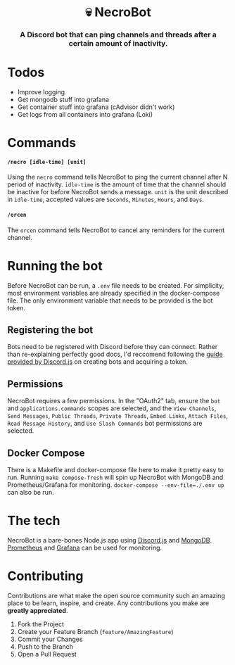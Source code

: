 <h1 align="center">
  💀 NecroBot
</h1>

<h3 align="center">
  A Discord bot that can ping channels and threads after a certain amount of inactivity.
</h3>

# Todos
- Improve logging
- Get mongodb stuff into grafana
- Get container stuff into grafana (cAdvisor didn't work)
- Get logs from all containers into grafana (Loki)

# Commands
#### `/necro [idle-time] [unit]`
Using the `necro` command tells NecroBot to ping the current channel after N period of inactivity.
`idle-time` is the amount of time that the channel should be inactive for before NecroBot sends a message.
`unit` is the unit described in `idle-time`, accepted values are `Seconds`, `Minutes`, `Hours`, and `Days`.

#### `/orcen`
The `orcen` command tells NecroBot to cancel any reminders for the current channel.

# Running the bot
Before NecroBot can be run, a `.env` file needs to be created. For simplicity, most environment variables are already
specified in the docker-compose file. The only environment variable that needs to be provided is the bot token.

## Registering the bot
Bots need to be registered with Discord before they can connect.
Rather than re-explaining perfectly good docs, I'd reccomend following the [guide provided by Discord.js](https://discordjs.guide/preparations/setting-up-a-bot-application.html#creating-your-bot) on creating bots and acquiring a token.

## Permissions
NecroBot requires a few permissions. In the "OAuth2" tab, ensure the `bot` and `applications.commands` scopes are
selected, and the `View Channels`, `Send Messages`, `Public Threads`, `Private Threads`, `Embed Links`, `Attach Files`,
`Read Message History`, and `Use Slash Commands` bot permissions are selected.

## Docker Compose
There is a Makefile and docker-compose file here to make it pretty easy to run. Running `make compose-fresh` will spin
up NecroBot with MongoDB and Prometheus/Grafana for monitoring. `docker-compose --env-file=./.env up` can also be run.

# The tech
NecroBot is a bare-bones Node.js app using [Discord.js](https://github.com/discordjs/discord.js/) and [MongoDB](https://www.mongodb.com).
[Prometheus](https://prometheus.io) and [Grafana](https://grafana.com) can be used for monitoring.

# Contributing
Contributions are what make the open source community such an amazing place to be learn, inspire, and create.
Any contributions you make are **greatly appreciated**.

1. Fork the Project
2. Create your Feature Branch (`feature/AmazingFeature`)
3. Commit your Changes
4. Push to the Branch
5. Open a Pull Request
